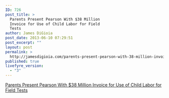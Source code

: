 ```yaml
---
ID: 726
post_title: >
  Parents Present Pearson With $38 Million
  Invoice for Use of Child Labor for Field
  Tests
author: James DiGioia
post_date: 2013-06-10 07:29:51
post_excerpt: ""
layout: post
permalink: >
  http://jamesdigioia.com/parents-present-pearson-with-38-million-invoice-for-use-of-child-labor-for-field-tests/
published: true
livefyre_version:
  - "3"
---
```

[Parents Present Pearson With $38 Million Invoice for Use of Child Labor for Field Tests][1]

 [1]: http://ednotesonline.blogspot.ca/2013/06/reposted-with-invoice-parents-present.html